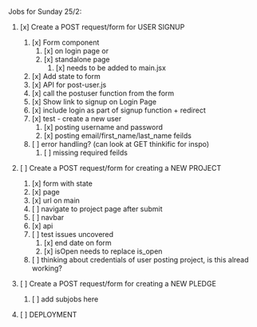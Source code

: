 Jobs for Sunday 25/2:

1. [x] Create a POST request/form for USER SIGNUP
   1. [x] Form component
      1. [x] on login page or 
      2. [x] standalone page
         1. [x] needs to be added to main.jsx
   2. [x] Add state to form
   3. [x] API for post-user.js
   4. [x] call the postuser function from the form
   5. [x] Show link to signup on Login Page
   6. [x] include login as part of signup function + redirect
   7. [x] test - create a new user
      1. [x] posting username and password
      2. [x] posting email/first_name/last_name feilds
   8. [ ] error handling? (can look at GET thinkific for inspo)
      1. [ ] missing required feilds


2. [ ] Create a POST request/form for creating a NEW PROJECT
   1. [x] form with state
   2. [x] page
   3. [x] url on main
   4. [ ] navigate to project page after submit
   5. [ ] navbar
   6. [x] api
   7. [ ] test issues uncovered
      1. [x] end date on form
      2. [x] isOpen needs to replace is_open
   8. [ ] thinking about credentials of user posting project, is this alread working?
   

3. [ ] Create a POST request/form for creating a NEW PLEDGE
   1. [ ] add subjobs here

4. [ ] DEPLOYMENT
